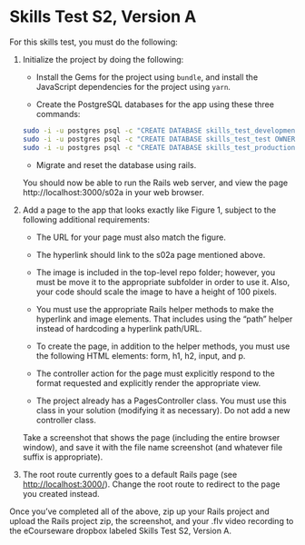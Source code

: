 # Skills Test S2, Version A

For this skills test, you must do the following:

1. Initialize the project by doing the following:

    - Install the Gems for the project using `bundle`, and install the JavaScript dependencies for the project using `yarn`.

    - Create the PostgreSQL databases for the app using these three commands:

    ```bash
    sudo -i -u postgres psql -c "CREATE DATABASE skills_test_development OWNER vagrant;"
    sudo -i -u postgres psql -c "CREATE DATABASE skills_test_test OWNER vagrant;"
    sudo -i -u postgres psql -c "CREATE DATABASE skills_test_production OWNER vagrant;"
    ```

    - Migrate and reset the database using rails.

    You should now be able to run the Rails web server, and view the page http://localhost:3000/s02a in your web browser.

1. Add a page to the app that looks exactly like Figure 1, subject to the following additional requirements:

    - The URL for your page must also match the figure.

    - The hyperlink should link to the s02a page mentioned above.

    - The image is included in the top-level repo folder; however, you must be move it to the appropriate subfolder in order to use it. Also, your code should scale the image to have a height of 100 pixels.

    - You must use the appropriate Rails helper methods to make the hyperlink and image elements. That includes using the “path” helper instead of hardcoding a hyperlink path/URL.

    - To create the page, in addition to the helper methods, you must use the following HTML elements: form, h1, h2, input, and p.

    - The controller action for the page must explicitly respond to the format requested and explicitly render the appropriate view.

    - The project already has a PagesController class. You must use this class in your solution (modifying it as necessary). Do not add a new controller class.

    Take a screenshot that shows the page (including the entire browser window), and save it with the file name screenshot (and whatever file suffix is appropriate).

1. The root route currently goes to a default Rails page (see <http://localhost:3000/>). Change the root route to redirect to the page you created instead.

Once you’ve completed all of the above, zip up your Rails project and upload the Rails project zip, the screenshot, and your .flv video recording to the eCourseware dropbox labeled Skills Test S2, Version A.
